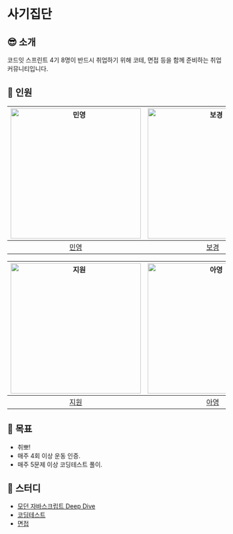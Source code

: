 # 사기집단

## 😎 소개

코드잇 스프린트 4기 8명이 반드시 취업하기 위해 코테, 면접 등을 함께 준비하는 취업 커뮤니티입니다.

## 🐤 인원

| <a href="https://github.com/minyoung0503"><img src="https://github.com/minyoung0503.png" alt="민영" width="300" /></a> | <a href="https://github.com/bokeeeey"><img src="https://github.com/bokeeeey.png" alt="보경" width="300" /></a> | <a href="https://github.com/codingaring"><img src="https://github.com/codingaring.png" alt="유경" width="300" /></a> | <a href="https://github.com/whai2"><img src="https://github.com/whai2.png" alt="은수" width="300" /></a> |
| :--------------------------------------------------------------------------------------------------------------------: | :------------------------------------------------------------------------------------------------------------: | :------------------------------------------------------------------------------------------------------------------: | :------------------------------------------------------------------------------------------------------: |
|                                        [민영](https://github.com/minyoung0503)                                         |                                      [보경](https://github.com/bokeeeey)                                       |                                        [유경](https://github.com/codingaring)                                        |                                     [은수](https://github.com/whai2)                                     |

| <a href="https://github.com/seolsis"><img src="https://github.com/seolsis.png" alt="지원" width="300" /></a> | <a href="https://github.com/ayoung-iya"><img src="https://github.com/ayoung-iya.png" alt="아영" width="300" /></a> | <a href="https://github.com/Seoin02"><img src="https://github.com/Seoin02.png" alt="서인" width="300" /></a> | <a href="https://github.com/devwqc"><img src="https://github.com/devwqc.png" alt="봉찬" width="300" /></a> |
| :----------------------------------------------------------------------------------------------------------: | :----------------------------------------------------------------------------------------------------------------: | :----------------------------------------------------------------------------------------------------------: | :--------------------------------------------------------------------------------------------------------: |
|                                      [지원](https://github.com/seolsis)                                      |                                       [아영](https://github.com/ayoung-iya)                                        |                                      [서인](https://github.com/Seoin02)                                      |                                     [봉찬](https://github.com/devwqc)                                      |

## 🎯 목표

- 취뽀!
- 매주 4회 이상 운동 인증.
- 매주 5문제 이상 코딩테스트 풀이.

## 📜 스터디

- [모던 자바스크립트 Deep Dive](https://github.com/fraudgroup/js-deep-dive)
- [코딩테스트](https://github.com/fraudgroup/codingtest)
- [면접](https://github.com/fraudgroup/interview)
